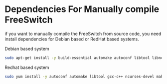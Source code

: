 # Dependencies For Manually compile FreeSwitch
if you want to manually compile the FreeSwitch from source code, you need
install dependencies for Debian based or RedHat based systems.

Debian based system
```bash
sudo apt-get install -y build-essential automake autoconf libtool libncurses5-dev libtiff-dev libjpeg-dev zlib1g-dev libssl-dev libsqlite3-dev libpcre3-dev libspeexdsp-dev libspeex-dev libcurl4-openssl-dev libopus-dev libldns-dev
```

Redhat based system
```bash
sudo yum install -y autoconf automake libtool gcc-c++ ncurses-devel make zlib-devel libjpeg-devel openssl-devel e2fsprogs-devel curl-devel pcre-devel speex-devel sqlite-devel
```
